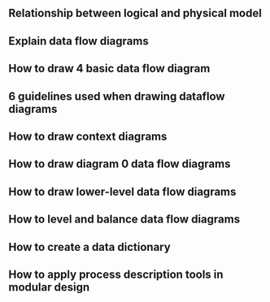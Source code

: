 
## Relationship between logical and physical model

## Explain data flow diagrams

## How to draw 4 basic data flow diagram

## 6 guidelines used when drawing dataflow diagrams

## How to draw context diagrams

## How to draw diagram 0 data flow diagrams

## How to draw lower-level data flow diagrams

## How to level and balance data flow diagrams

## How to create a data dictionary

## How to apply process description tools in modular design

